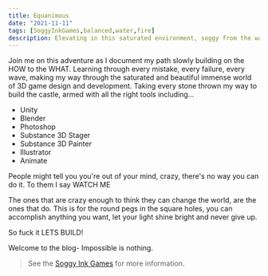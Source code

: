 ```yaml
---
title: Equanimous
date: "2021-11-11"
tags: [SoggyInkGames,balanced,water,fire]
description: Elevating in this saturated environment, soggy from the waves, learning with every failure and from the ashes WE RISE
---
```


Join me on this adventure as I document my path slowly building on the HOW to the WHAT. Learning through every mistake, every failure, every wave, making my way through the saturated and beautiful immense world of 3D game design and development. Taking every stone thrown my way to build the castle, armed with all the right tools including...

* Unity
* Blender
* Photoshop
* Substance 3D Stager
* Substance 3D Painter
* Illustrator
* Animate

People might tell you you're out of your mind, crazy, there's no way you can do it. 
To them I say WATCH ME

The ones that are crazy enough to think they can change the world, are the ones that do. This is for the round pegs in the square holes, you can accomplish anything you want, let your light shine bright and never give up.

So fuck it
LETS BUILD!

Welcome to the blog- Impossible is nothing.

> See the [Soggy Ink Games](https://soggyinkgames.com) for more information.